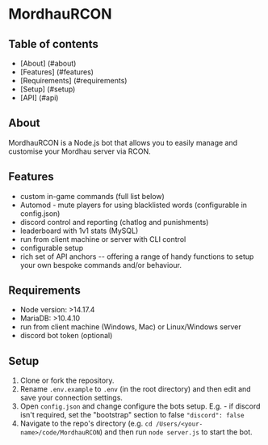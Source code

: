 # MordhauRCON

## Table of contents
* [About] (#about)
* [Features] (#features)
* [Requirements] (#requirements)
* [Setup] (#setup)
* [API] (#api)

## About
MordhauRCON is a Node.js bot that allows you to easily manage and customise your Mordhau server via RCON.

## Features
* custom in-game commands (full list below)
* Automod - mute players for using blacklisted words (configurable in config.json)
* discord control and reporting (chatlog and punishments)
* leaderboard with 1v1 stats (MySQL)
* run from client machine or server with CLI control
* configurable setup
* rich set of API anchors -- offering a range of handy functions to setup your own bespoke commands and/or behaviour.

## Requirements
* Node version: >14.17.4
* MariaDB: >10.4.10
* run from client machine (Windows, Mac) or Linux/Windows server
* discord bot token (optional)

## Setup
1. Clone or fork the repository.
2. Rename ``.env.example`` to ``.env`` (in the root directory) and then edit and save your connection settings.
3. Open ``config.json`` and change configure the bots setup. E.g. - if discord isn't required, set the "bootstrap" section to false ```"discord": false```
4. Navigate to the repo's directory (e.g. ``cd /Users/<your-name>/code/MordhauRCON``) and then run ``node server.js`` to start the bot.
